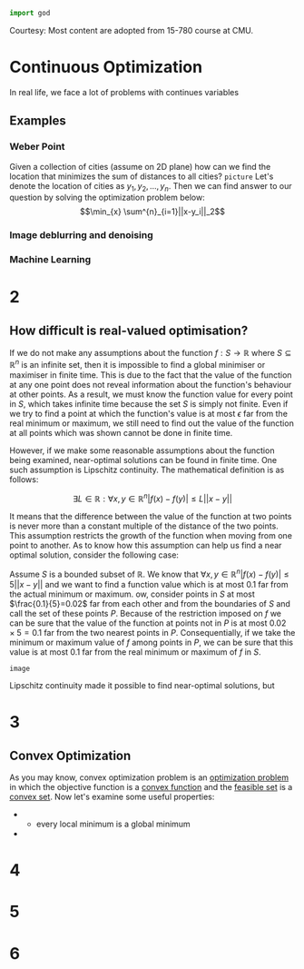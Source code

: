 ```python
import god
```
Courtesy: Most content are adopted from 15-780 course at CMU.
# Continuous Optimization
In real life, we face a lot of problems with continues variables

## Examples

### Weber Point

Given a collection of cities (assume on 2D plane) how can we find the location that minimizes the sum of distances to all cities?
`picture`
Let's denote the location of cities as $y_1, y_2, ..., y_n$.
Then we can find answer to our question by solving the optimization problem below:
$$\min_{x} \sum^{n}_{i=1}||x-y_i||_2$$

### Image deblurring and denoising

### Machine Learning

# 2

## How difficult is real-valued optimisation?

If we do not make any assumptions about the function $f:S\rightarrow\mathbb{R}$ where $S\subseteq\mathbb{R}^n$ is an infinite set, then it is impossible to find a global minimiser or maximiser in finite time. This is due to the fact that the value of the function at any one point does not reveal information about the function's behaviour at other points. As a result, we must know the function value for every point in $S$, which takes infinite time because the set $S$ is simply not finite. Even if we try to find a point at which the function's value is at most  $\epsilon$ far from the real minimum or maximum, we still need to find out the value of the function at all points which was shown cannot be done in finite time.

However, if we make some reasonable assumptions about the function being examined, near-optimal solutions can be found in finite time. One such assumption is Lipschitz continuity. The mathematical definition is as follows:

$$\exists L\in\mathbb{R}:\forall x,y\in\mathbb{R}^n|f(x)-f(y)|\le L||x-y||$$

It means that the difference between the value of the function at two points is never more than a constant multiple of the distance of the two points. This assumption restricts the growth of the function when moving from one point to another. As to know how this assumption can help us find a near optimal solution, consider the following case:

Assume $S$ is a bounded subset of $\mathbb{R}$. We know that $\forall x,y\in\mathbb{R}^n|f(x)-f(y)|\le 5||x-y||$ and we want to find a function value which is at most $0.1$ far from the actual minimum or maximum. ow, consider points in $S$ at most $\frac{0.1}{5}=0.02$ far from each other and from the boundaries of $S$ and call the set of these points $P$. Because of the restriction imposed on $f$ we can be sure that the value of the function at points not in $P$ is at most $0.02 \times 5 = 0.1$ far from the two nearest points in $P$. Consequentially, if we take the minimum or maximum value of $f$ among points in $P$, we can be sure that this value is at most $0.1$ far from the real minimum or maximum of $f$ in $S$.

```image```

Lipschitz continuity made it possible to find near-optimal solutions, but 

# 3

## Convex Optimization
As you may know,  convex optimization problem is an [optimization problem](https://en.wikipedia.org/wiki/Optimization_problem "Optimization problem") in which the objective function is a [convex function](https://en.wikipedia.org/wiki/Convex_function "Convex function") and the [feasible set](https://en.wikipedia.org/wiki/Feasible_region "Feasible region") is a [convex set](https://en.wikipedia.org/wiki/Convex_set "Convex set").
Now let's examine some useful properties:

 - -   every local minimum is a  global minimum
 - 

# 4

# 5

# 6
<!--stackedit_data:
eyJoaXN0b3J5IjpbMTM1ODU1NDI5OCwxMzA4MDc4ODU5LC0zMj
YyNTI2MSw1NzMxOTYwMDUsNTczMTk2MDA1LC0xNTY1MDc0NjMw
LDY0OTI5MjM5NywxNzMwMjUxNTQ2LC0xMzk1MTI5NzIwLC0yMD
kxMTM3MTUzLC03MTQyNzkzODIsLTk1NjE1MTA1MiwtMTE1MDAw
MDE4MywtOTExODIxNzY3LDE5NzQwOTY1OTksLTEzODU3MDA0OD
gsMTc4OTM5MTMzNSwtNjI1MjUwMTY0LDE2NTkwMTQ2ODMsLTk0
ODU0NjYxXX0=
-->
